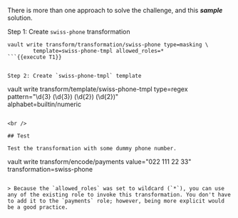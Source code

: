 There is more than one approach to solve the challenge, and this ***sample*** solution.

Step 1: Create `swiss-phone` transformation

```
vault write transform/transformation/swiss-phone type=masking \
        template=swiss-phone-tmpl allowed_roles=*
```{{execute T1}}


Step 2: Create `swiss-phone-tmpl` template

```
vault write transform/template/swiss-phone-tmpl type=regex \
        pattern="\d{3} (\d{3}) (\d{2}) (\d{2})" \
        alphabet=builtin/numeric
```{{execute T1}}

<br />

## Test

Test the transformation with some dummy phone number.

```
vault write transform/encode/payments value="022 111 22 33" \
        transformation=swiss-phone
```{{execute T1}}

> Because the `allowed_roles` was set to wildcard (`*`), you can use any of the existing role to invoke this transformation. You don't have to add it to the `payments` role; however, being more explicit would be a good practice.
